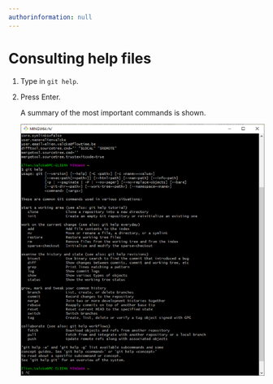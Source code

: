```yaml
---
authorinformation: null
---
```


# Consulting help files

1. Type in `git help`.
2. Press Enter.

   A summary of the most important commands is shown.

   ![](../../../.gitbook/assets/help.png)

